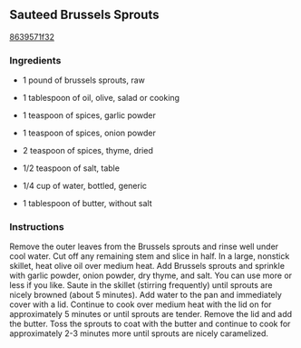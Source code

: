## Sauteed Brussels Sprouts

[8639571f32](http://tastykitchen.com/recipes/sidedishes/sauteed-brussels-sprouts-2/)

### Ingredients

 - 1 pound of brussels sprouts, raw

 - 1 tablespoon of oil, olive, salad or cooking

 - 1 teaspoon of spices, garlic powder

 - 1 teaspoon of spices, onion powder

 - 2 teaspoon of spices, thyme, dried

 - 1/2 teaspoon of salt, table

 - 1/4 cup of water, bottled, generic

 - 1 tablespoon of butter, without salt

### Instructions

Remove the outer leaves from the Brussels sprouts and rinse well under cool water. Cut off any remaining stem and slice in half. In a large, nonstick skillet, heat olive oil over medium heat. Add Brussels sprouts and sprinkle with garlic powder, onion powder, dry thyme, and salt. You can use more or less if you like. Saute in the skillet (stirring frequently) until sprouts are nicely browned (about 5 minutes). Add water to the pan and immediately cover with a lid. Continue to cook over medium heat with the lid on for approximately 5 minutes or until sprouts are tender. Remove the lid and add the butter. Toss the sprouts to coat with the butter and continue to cook for approximately 2-3 minutes more until sprouts are nicely caramelized.